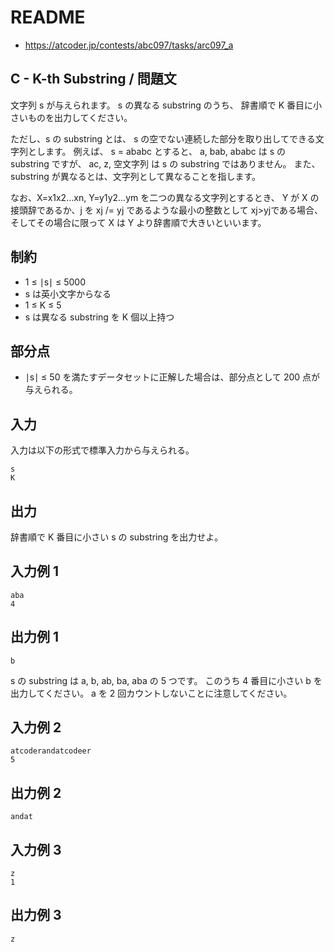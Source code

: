 # README
- <https://atcoder.jp/contests/abc097/tasks/arc097_a>
## C - K-th Substring / 問題文
文字列 s が与えられます。
s の異なる substring のうち、
辞書順で K 番目に小さいものを出力してください。

ただし、s の substring とは、
s の空でない連続した部分を取り出してできる文字列とします。
例えば、 s = ababc とすると、 a, bab, ababc は s の substring ですが、
ac, z, 空文字列 は s の substring ではありません。
また、substring が異なるとは、文字列として異なることを指します。

なお、X=x1​x2​...xn​, Y=y1​y2​...ym​ を二つの異なる文字列とするとき、
Y が X の接頭辞であるか、j を xj​ /= yj​ であるような最小の整数として xj​>yj​ である場合、
そしてその場合に限って X は Y より辞書順で大きいといいます。
## 制約
- 1 ≤ ∣s∣ ≤ 5000
- s は英小文字からなる
- 1 ≤ K ≤ 5
- s は異なる substring を K 個以上持つ
## 部分点
- ∣s∣ ≤ 50 を満たすデータセットに正解した場合は、部分点として 200 点が与えられる。
## 入力
入力は以下の形式で標準入力から与えられる。

```
s
K
```
## 出力
辞書順で K 番目に小さい s の substring を出力せよ。
## 入力例 1
```
aba
4
```
## 出力例 1
```
b
```

s の substring は a, b, ab, ba, aba の 5 つです。
このうち 4 番目に小さい b を出力してください。
a を 2 回カウントしないことに注意してください。
## 入力例 2
```
atcoderandatcodeer
5
```
## 出力例 2
```
andat
```
## 入力例 3
```
z
1
```
## 出力例 3
```
z
```
